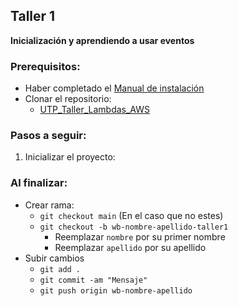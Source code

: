 ## Taller 1
**Inicialización y aprendiendo a usar eventos**

### Prerequisitos:
- Haber completado el [Manual de instalación](https://github.com/rilasso/UTP_Taller_Lambdas_AWS/blob/main/README.md)
- Clonar el repositorio: 
    - [UTP_Taller_Lambdas_AWS](https://github.com/rilasso/UTP_Taller_Lambdas_AWS)

### Pasos a seguir: 
1. Inicializar el proyecto:

### Al finalizar:
- Crear rama: 
    - ```git checkout main``` (En el caso que no estes)
    - ```git checkout -b wb-nombre-apellido-taller1``` 
        - Reemplazar ```nombre``` por su primer nombre
        - Reemplazar ```apellido``` por su apellido
- Subir cambios 
    - ```git add .```
    - ```git commit -am "Mensaje"```
    - ```git push origin wb-nombre-apellido```
